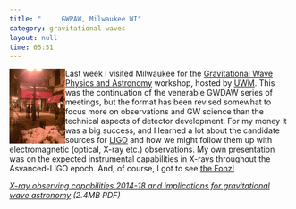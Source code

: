 ```yaml
---
title: "	 GWPAW, Milwaukee WI"
category: gravitational waves
layout: null
time: 05:51
---
```

<!-- header generated from blosxom format post; make_header.pl 23.1.2022 -->
<p>
  <!---- Begin .post ---->
<img src="images/Image0778.jpg" width="100" align="left">
Last week I visited Milwaukee for the 
<a href="http://www.gravity.phys.uwm.edu/conferences/gwpaw">Gravitational Wave Physics and Astronomy</a>
workshop, hosted by <a href="http://www4.uwm.edu/letsci/physics/">UWM</a>. This was the continuation of the venerable GWDAW
series of meetings, but the format has been revised somewhat to focus more on 
observations and GW science than the technical aspects of detector development.
For my money it was a big success, and I learned a lot about the candidate
sources for <a href="http://ligo.caltech.edu">LIGO</a> and how we might follow them
up with electromagnetic (optical, X-ray etc.) observations. My own presentation
was on the expected instrumental capabilities in X-rays throughout the
Asvanced-LIGO epoch. And, of course, I got to see 
<a href="http://www.flickr.com/photos/outsider1/5414616457">the Fonz!</a>
<p>
<em><a href="http://users.monash.edu.au/~dgallow/docs/GWPAW%20'11%20Galloway.pdf">X-ray observing capabilities 2014-18 and implications for gravitational wave astronomy</a> (2.4MB PDF)</em>
